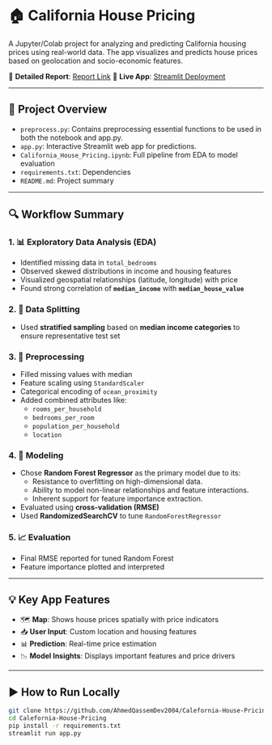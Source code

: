 # 🏠 California House Pricing

A Jupyter/Colab project for analyzing and predicting California housing prices using real-world data. The app visualizes and predicts house prices based on geolocation and socio-economic features.

🔗 **Detailed Report**: [Report Link](https://www.notion.so/California-Housing-Price-Prediction-Report-244428aa03ca80dabfccd353382f3251)
🔗 **Live App**: [Streamlit Deployment](https://california-housing-pricing.streamlit.app/)

---

## 📁 Project Overview

* `preprocess.py`: Contains preprocessing essential functions to be used in both the notebook and app.py.
* `app.py`: Interactive Streamlit web app for predictions.
* `California_House_Pricing.ipynb`: Full pipeline from EDA to model evaluation
* `requirements.txt`: Dependencies
* `README.md`: Project summary

---

## 🔍 Workflow Summary

### 1. 📊 Exploratory Data Analysis (EDA)

* Identified missing data in `total_bedrooms`
* Observed skewed distributions in income and housing features
* Visualized geospatial relationships (latitude, longitude) with price
* Found strong correlation of **`median_income`** with **`median_house_value`**

### 2. 🧪 Data Splitting

* Used **stratified sampling** based on **median income categories** to ensure representative test set

### 3. 🧹 Preprocessing

* Filled missing values with median
* Feature scaling using `StandardScaler`
* Categorical encoding of `ocean_proximity`
* Added combined attributes like:
  * `rooms_per_household`
  * `bedrooms_per_room`
  * `population_per_household`
  * `location`

### 4. 🤖 Modeling
* Chose **Random Forest Regressor** as the primary model due to its:
    - Resistance to overfitting on high-dimensional data.
    - Ability to model non-linear relationships and feature interactions.
    - Inherent support for feature importance extraction.
* Evaluated using **cross-validation (RMSE)**
* Used **RandomizedSearchCV** to tune `RandomForestRegressor`

### 5. 📈 Evaluation

* Final RMSE reported for tuned Random Forest
* Feature importance plotted and interpreted

---

## 💡 Key App Features

* 🗺️ **Map**: Shows house prices spatially with price indicators
* 📥 **User Input**: Custom location and housing features
* 📊 **Prediction**: Real-time price estimation
* 📉 **Model Insights**: Displays important features and price drivers

---

## ▶️ How to Run Locally

```bash
git clone https://github.com/AhmedQassemDev2004/Calefornia-House-Pricing.git
cd Calefornia-House-Pricing
pip install -r requirements.txt
streamlit run app.py
```